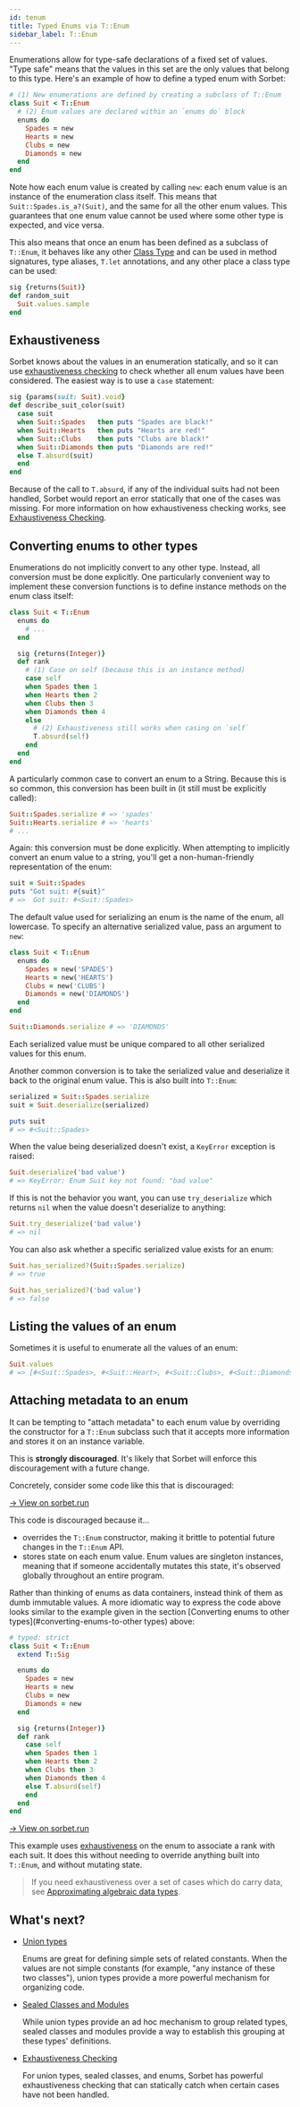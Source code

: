 ```yaml
---
id: tenum
title: Typed Enums via T::Enum
sidebar_label: T::Enum
---
```


Enumerations allow for type-safe declarations of a fixed set of values. "Type
safe" means that the values in this set are the only values that belong to this
type. Here's an example of how to define a typed enum with Sorbet:

```ruby
# (1) New enumerations are defined by creating a subclass of T::Enum
class Suit < T::Enum
  # (2) Enum values are declared within an `enums do` block
  enums do
    Spades = new
    Hearts = new
    Clubs = new
    Diamonds = new
  end
end
```

Note how each enum value is created by calling `new`: each enum value is an
instance of the enumeration class itself. This means that
`Suit::Spades.is_a?(Suit)`, and the same for all the other enum values. This
guarantees that one enum value cannot be used where some other type is expected,
and vice versa.

This also means that once an enum has been defined as a subclass of `T::Enum`,
it behaves like any other [Class Type](class-types.md) and can be used in method
signatures, type aliases, `T.let` annotations, and any other place a class type
can be used:

```ruby
sig {returns(Suit)}
def random_suit
  Suit.values.sample
end
```

## Exhaustiveness

Sorbet knows about the values in an enumeration statically, and so it can use
[exhaustiveness checking](exhaustiveness.md) to check whether all enum values
have been considered. The easiest way is to use a `case` statement:

```ruby
sig {params(suit: Suit).void}
def describe_suit_color(suit)
  case suit
  when Suit::Spades   then puts "Spades are black!"
  when Suit::Hearts   then puts "Hearts are red!"
  when Suit::Clubs    then puts "Clubs are black!"
  when Suit::Diamonds then puts "Diamonds are red!"
  else T.absurd(suit)
  end
end
```

Because of the call to `T.absurd`, if any of the individual suits had not been
handled, Sorbet would report an error statically that one of the cases was
missing. For more information on how exhaustiveness checking works, see
[Exhaustiveness Checking](exhaustiveness.md).

## Converting enums to other types

Enumerations do not implicitly convert to any other type. Instead, all
conversion must be done explicitly. One particularly convenient way to implement
these conversion functions is to define instance methods on the enum class
itself:

```ruby
class Suit < T::Enum
  enums do
    # ...
  end

  sig {returns(Integer)}
  def rank
    # (1) Case on self (because this is an instance method)
    case self
    when Spades then 1
    when Hearts then 2
    when Clubs then 3
    when Diamonds then 4
    else
      # (2) Exhaustiveness still works when casing on `self`
      T.absurd(self)
    end
  end
end
```

A particularly common case to convert an enum to a String. Because this is so
common, this conversion has been built in (it still must be explicitly called):

```ruby
Suit::Spades.serialize # => 'spades'
Suit::Hearts.serialize # => 'hearts'
# ...
```

Again: this conversion must be done explicitly. When attempting to implicitly
convert an enum value to a string, you'll get a non-human-friendly
representation of the enum:

```ruby
suit = Suit::Spades
puts "Got suit: #{suit}"
# =>  Got suit: #<Suit::Spades>
```

The default value used for serializing an enum is the name of the enum, all
lowercase. To specify an alternative serialized value, pass an argument to
`new`:

```ruby
class Suit < T::Enum
  enums do
    Spades = new('SPADES')
    Hearts = new('HEARTS')
    Clubs = new('CLUBS')
    Diamonds = new('DIAMONDS')
  end
end

Suit::Diamonds.serialize # => 'DIAMONDS'
```

Each serialized value must be unique compared to all other serialized values for
this enum.

Another common conversion is to take the serialized value and deserialize it
back to the original enum value. This is also built into `T::Enum`:

```ruby
serialized = Suit::Spades.serialize
suit = Suit.deserialize(serialized)

puts suit
# => #<Suit::Spades>
```

When the value being deserialized doesn't exist, a `KeyError` exception is
raised:

```ruby
Suit.deserialize('bad value')
# => KeyError: Enum Suit key not found: "bad value"
```

If this is not the behavior you want, you can use `try_deserialize` which
returns `nil` when the value doesn't deserialize to anything:

```ruby
Suit.try_deserialize('bad value')
# => nil
```

You can also ask whether a specific serialized value exists for an enum:

```ruby
Suit.has_serialized?(Suit::Spades.serialize)
# => true

Suit.has_serialized?('bad value')
# => false
```

<!-- TODO(jez) Using enum *values* as type annotations / in unions -->
<!-- TODO(jez) ^ Limitation: can't be used in type aliases... -->

## Listing the values of an enum

Sometimes it is useful to enumerate all the values of an enum:

```ruby
Suit.values
# => [#<Suit::Spades>, #<Suit::Heart>, #<Suit::Clubs>, #<Suit::Diamonds>]
```

## Attaching metadata to an enum

It can be tempting to "attach metadata" to each enum value by overriding the
constructor for a `T::Enum` subclass such that it accepts more information and
stores it on an instance variable.

This is **strongly discouraged**. It's likely that Sorbet will enforce this
discouragement with a future change.

Concretely, consider some code like this that is discouraged:

<a href="https://sorbet.run/#%23%20typed%3A%20strict%0Aclass%20Suit%20%3C%20T%3A%3AEnum%0A%20%20extend%20T%3A%3ASig%0A%0A%20%20sig%20%7Breturns(Integer)%7D%0A%20%20attr_reader%20%3Arank%0A%0A%20%20sig%20%7Bparams(serialized_val%3A%20String%2C%20rank%3A%20Integer).void%7D%0A%20%20def%20initialize(serialized_val%2C%20rank)%0A%20%20%20%20super(serialized_val)%0A%20%20%20%20%40rank%20%3D%20T.let(rank%2C%20Integer)%0A%20%20end%0A%0A%20%20enums%20do%0A%20%20%20%20Spades%20%3D%20new('spades'%2C%201)%0A%20%20%20%20Hearts%20%3D%20new('hearts'%2C%202)%0A%20%20%20%20Clubs%20%3D%20new('clubs'%2C%203)%0A%20%20%20%20Diamonds%20%3D%20new('diamonds'%2C%204)%0A%20%20end%0Aend%0A">→
View on sorbet.run</a>

This code is discouraged because it...

- overrides the `T::Enum` constructor, making it brittle to potential future
  changes in the `T::Enum` API.
- stores state on each enum value. Enum values are singleton instances, meaning
  that if someone accidentally mutates this state, it's observed globally
  throughout an entire program.

Rather than thinking of enums as data containers, instead think of them as dumb
immutable values. A more idiomatic way to express the code above looks similar
to the example given in the section [Converting enums to other
types](#converting-enums-to-other types) above:

```ruby
# typed: strict
class Suit < T::Enum
  extend T::Sig

  enums do
    Spades = new
    Hearts = new
    Clubs = new
    Diamonds = new
  end

  sig {returns(Integer)}
  def rank
    case self
    when Spades then 1
    when Hearts then 2
    when Clubs then 3
    when Diamonds then 4
    else T.absurd(self)
    end
  end
end
```

<a href="https://sorbet.run/#%23%20typed%3A%20strict%0Aclass%20Suit%20%3C%20T%3A%3AEnum%0A%20%20extend%20T%3A%3ASig%0A%0A%20%20enums%20do%0A%20%20%20%20Spades%20%3D%20new%0A%20%20%20%20Hearts%20%3D%20new%0A%20%20%20%20Clubs%20%3D%20new%0A%20%20%20%20Diamonds%20%3D%20new%0A%20%20end%0A%0A%20%20sig%20%7Breturns(Integer)%7D%0A%20%20def%20rank%0A%20%20%20%20case%20self%0A%20%20%20%20when%20Spades%20then%201%0A%20%20%20%20when%20Hearts%20then%202%0A%20%20%20%20when%20Clubs%20then%203%0A%20%20%20%20when%20Diamonds%20then%204%0A%20%20%20%20else%20T.absurd(self)%0A%20%20%20%20end%0A%20%20end%0Aend">→
View on sorbet.run</a>

This example uses [exhaustiveness](exhaustiveness.md) on the enum to associate a
rank with each suit. It does this without needing to override anything built
into `T::Enum`, and without mutating state.

> If you need exhaustiveness over a set of cases which do carry data, see
> [Approximating algebraic data types](sealed.md#approximating-algebraic-data-types).

## What's next?

- [Union types](union-types.md)

  Enums are great for defining simple sets of related constants. When the values
  are not simple constants (for example, "any instance of these two classes"),
  union types provide a more powerful mechanism for organizing code.

- [Sealed Classes and Modules](sealed.md)

  While union types provide an ad hoc mechanism to group related types, sealed
  classes and modules provide a way to establish this grouping at these types'
  definitions.

- [Exhaustiveness Checking](exhaustiveness.md)

  For union types, sealed classes, and enums, Sorbet has powerful exhaustiveness
  checking that can statically catch when certain cases have not been handled.
